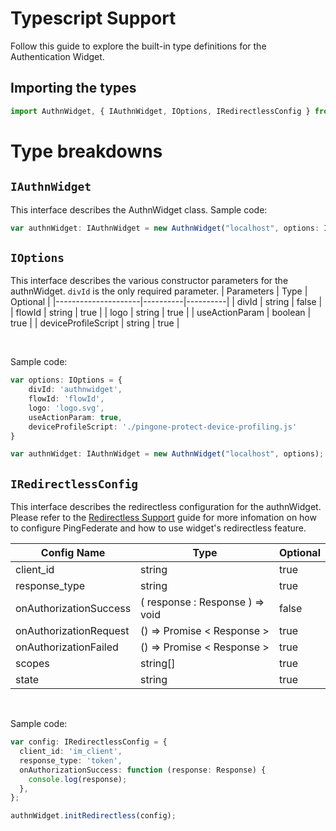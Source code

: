 # Typescript Support

Follow this guide to explore the built-in type definitions for the Authentication Widget. 

## Importing the types
```js
import AuthnWidget, { IAuthnWidget, IOptions, IRedirectlessConfig } from '@ping-identity/pf-authn-js-widget'
```

# Type breakdowns
## `IAuthnWidget`
This interface describes the AuthnWidget class. Sample code:
```ts
var authnWidget: IAuthnWidget = new AuthnWidget("localhost", options: IOptions);
```

## `IOptions`
This interface describes the various constructor parameters for the authnWidget. `divId` is the only required parameter. 
| Parameters          | Type     | Optional |
|---------------------|----------|----------|
| divId               | string   | false    |
| flowId              | string   | true     |
| logo                | string   | true     |
| useActionParam      | boolean  | true     |
| deviceProfileScript | string   | true     |

<br />

Sample code:
```ts
var options: IOptions = {
    divId: 'authnwidget',
    flowId: 'flowId',
    logo: 'logo.svg',
    useActionParam: true,
    deviceProfileScript: './pingone-protect-device-profiling.js'
}

var authnWidget: IAuthnWidget = new AuthnWidget("localhost", options);
```

## `IRedirectlessConfig`
This interface describes the redirectless configuration for the authnWidget. Please refer to the [Redirectless Support](/docs/redirectless.md) guide for more infomation on how to configure PingFederate and how to use widget's redirectless feature.

| Config Name             | Type                                | Optional |
|-------------------------|-------------------------------------|----------|
| client_id               | string                              | true     |
| response_type           | string                              | true     |
| onAuthorizationSuccess  | ( response :  Response )  =>   void | false    |
| onAuthorizationRequest  | ()  =>   Promise < Response >       | true     |
| onAuthorizationFailed   | ()  =>   Promise < Response >       | true     |
| scopes                  | string[]                            | true     |
| state                   | string                              | true     |

<br />

Sample code:
```ts
var config: IRedirectlessConfig = {
  client_id: 'im_client',
  response_type: 'token',
  onAuthorizationSuccess: function (response: Response) {
    console.log(response);
  },
};

authnWidget.initRedirectless(config);
```